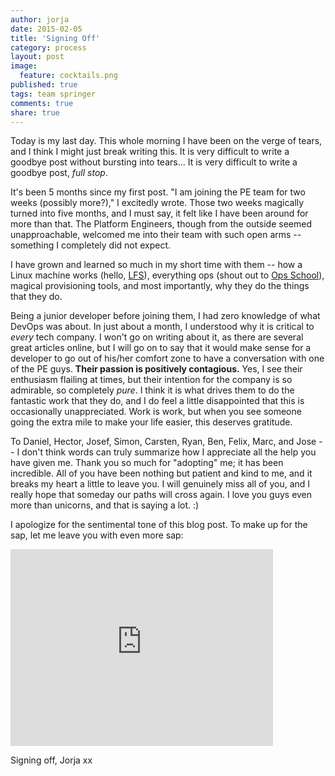 ```yaml
---
author: jorja
date: 2015-02-05
title: 'Signing Off'
category: process
layout: post
image:
  feature: cocktails.png
published: true
tags: team springer
comments: true
share: true
---
```

Today is my last day. This whole morning I have been on the verge of tears, and I think I might just break writing this. It is very difficult to write a goodbye post without bursting into tears... It is very difficult to write a goodbye post, *full stop*.

It's been 5 months since my first post. "I am joining the PE team for two weeks (possibly more?)," I excitedly wrote. Those two weeks magically turned into five months, and I must say, it felt like I have been around for more than that. The Platform Engineers, though from the outside seemed unapproachable, welcomed me into their team with such open arms -- something I completely did not expect.

I have grown and learned so much in my short time with them -- how a Linux machine works (hello, [LFS](http://www.linuxfromscratch.org/)), everything ops (shout out to [Ops School](http://www.opsschool.org/en/latest/)), magical provisioning tools, and most importantly, why they do the things that they do.

Being a junior developer before joining them, I had zero knowledge of what DevOps was about. In just about a month, I understood why it is critical to *every* tech company. I won't go on writing about it, as there are several great articles online, but I will go on to say that it would make sense for a developer to go out of his/her comfort zone to have a conversation with one of the PE guys. **Their passion is positively contagious.** Yes, I see their enthusiasm flailing at times, but their intention for the company is so admirable, so completely *pure*. I think it is what drives them to do the fantastic work that they do, and I do feel a little disappointed that this is occasionally unappreciated. Work is work, but when you see someone going the extra mile to make your life easier, this deserves gratitude.

To Daniel, Hector, Josef, Simon, Carsten, Ryan, Ben, Felix, Marc, and Jose -- I don't think words can truly summarize how I appreciate all the help you have given me. Thank you so much for "adopting" me; it has been incredible. All of you have been nothing but patient and kind to me, and it breaks my heart a little to leave you. I will genuinely miss all of you, and I really hope that someday our paths will cross again. I love you guys even more than unicorns, and that is saying a lot. :)

I apologize for the sentimental tone of this blog post. To make up for the sap, let me leave you with even more sap:

<iframe width="420" height="315" src="https://www.youtube.com/embed/zDKO6XYXioc" frameborder="0" allowfullscreen></iframe>

Signing off,
Jorja xx

